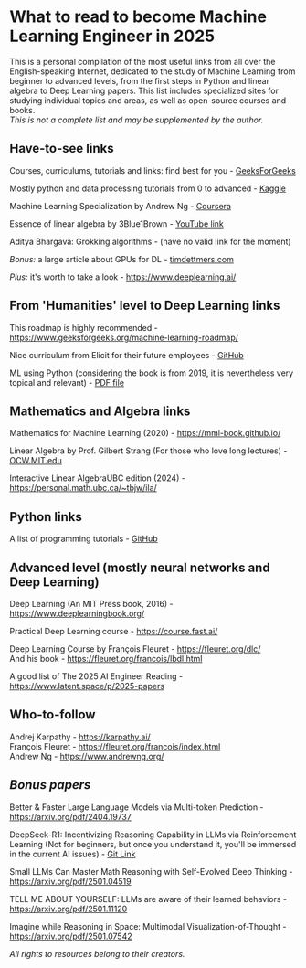# What to read to become Machine Learning Engineer in 2025

This is a personal compilation of the most useful links from all over the English-speaking Internet, dedicated to the study of Machine Learning from beginner to advanced levels, 
from the first steps in Python and linear algebra to Deep Learning papers. This list includes specialized sites for studying individual topics and areas, as well as open-source courses and books.  
*This is not a complete list and may be supplemented by the author.*


## Have-to-see links

Courses, curriculums, tutorials and links: find best for you - [GeeksForGeeks](https://www.geeksforgeeks.org/)

Mostly python and data processing tutorials from 0 to advanced - [Kaggle](https://www.kaggle.com/learn   )

Machine Learning Specialization by Andrew Ng - [Coursera](https://www.coursera.org/specializations/machine-learning-introduction)

Essence of linear algebra by 3Blue1Brown - [YouTube link](https://www.youtube.com/playlist?list=PLZHQObOWTQDPD3MizzM2xVFitgF8hE_ab)

Aditya Bhargava: Grokking algorithms - (have no valid link for the moment)

*Bonus:* a large article about GPUs for DL - [timdettmers.com](https://timdettmers.com/2023/01/30/which-gpu-for-deep-learning/#Power_Limiting_An_Elegant_Solution_to_Solve_the_Power_Problem)

*Plus:* it's worth to take a look - https://www.deeplearning.ai/

## From 'Humanities' level to Deep Learning links

This roadmap is highly recommended - https://www.geeksforgeeks.org/machine-learning-roadmap/  

Nice curriculum from Elicit for their future employees - [GitHub](https://github.com/elicit/machine-learning-list/blob/main/README.md)

ML using Python (сonsidering the book is from 2019, it is nevertheless very topical and relevant) - [PDF file](https://ggnindia.dronacharya.info/Downloads/Sub-info/RelatedBook/4thSem/Fundamentals-of-AIML-text-book-4.pdf)

## Mathematics and Algebra links

Mathematics for Machine Learning (2020) - https://mml-book.github.io/

Linear Algebra by Prof. Gilbert Strang (For those who love long lectures) - [OCW.MIT.edu](https://ocw.mit.edu/courses/18-06-linear-algebra-spring-2010/)

Interactive Linear AlgebraUBC edition (2024) - https://personal.math.ubc.ca/~tbjw/ila/

## Python links

A list of programming tutorials - [GitHub](https://github.com/practical-tutorials/project-based-learning/blob/master/README.md#python)

## Advanced level (mostly neural networks and Deep Learning)

Deep Learning (An MIT Press book, 2016) - https://www.deeplearningbook.org/

Practical Deep Learning course - https://course.fast.ai/

Deep Learning Course by François Fleuret - https://fleuret.org/dlc/  
And his book - https://fleuret.org/francois/lbdl.html

A good list of The 2025 AI Engineer Reading - https://www.latent.space/p/2025-papers

## Who-to-follow 

Andrej Karpathy - https://karpathy.ai/  
François Fleuret - https://fleuret.org/francois/index.html  
Andrew Ng - https://www.andrewng.org/

## *Bonus papers*

Better & Faster Large Language Models via Multi-token Prediction - https://arxiv.org/pdf/2404.19737

DeepSeek-R1: Incentivizing Reasoning Capability in LLMs via Reinforcement Learning (Not for beginners, but once you understand it, you'll be immersed in the current AI issues) - [Git Link](https://github.com/deepseek-ai/DeepSeek-R1/blob/main/DeepSeek_R1.pdf)

Small LLMs Can Master Math Reasoning with Self-Evolved Deep Thinking - https://arxiv.org/pdf/2501.04519

TELL ME ABOUT YOURSELF: LLMs are aware of their learned behaviors - https://arxiv.org/pdf/2501.11120

Imagine while Reasoning in Space: Multimodal Visualization-of-Thought - https://arxiv.org/pdf/2501.07542


*All rights to resources belong to their creators.*